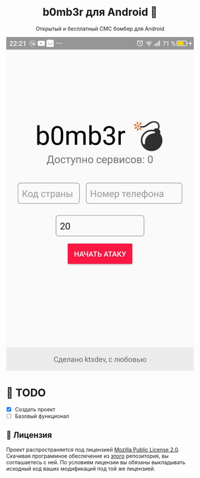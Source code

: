 <h1 align="center">b0mb3r для Android 👋</h1>
<p align="center">Открытый и бесплатный СМС бомбер для Android</p>

![App](srcn.jpg)

# 🚩 TODO
- [x] Создать проект
- [ ] Базовый функционал

## 📝 Лицензия
<!--- Не надо это удалять, пожалуйста 😐  -->
Проект распространяется под лицензией [Mozilla Public License 2.0](https://github.com/crinny/b0mb3r/blob/master/LICENSE). Скачивая программное обеспечение из [этого](https://github.com/crinny/b0mb3r) репозитория, вы соглашаетесь с ней. По условиям лицензии вы обязаны выкладывать исходный код ваших модификаций под той же лицензией.